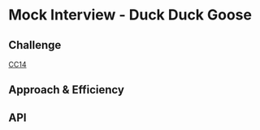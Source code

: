 # Mock Interview - Duck Duck Goose

## Challenge

[CC14](https://canvas.instructure.com/courses/5233640/assignments/32144431)

## Approach & Efficiency

## API
